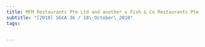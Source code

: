 ```yaml
---
title: MFM Restaurants Pte Ltd and another v Fish & Co Restaurants Pte Ltd and another appeal 
subtitle: "[2010] SGCA 36 / 18\_October\_2010"
tags:


---
```


